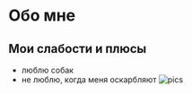 # Обо мне
## Мои слабости и плюсы
- люблю собак
- не люблю, когда меня оскарбляют
![pics](https://catherineasquithgallery.com/uploads/posts/2021-03/1614563215_14-p-kartinka-cheloveka-na-belom-fone-17.png)
